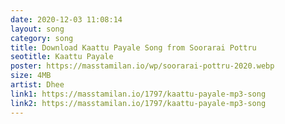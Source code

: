 ```yaml
---
date: 2020-12-03 11:08:14
layout: song
category: song
title: Download Kaattu Payale Song from Soorarai Pottru
seotitle: Kaattu Payale
poster: https://masstamilan.io/wp/soorarai-pottru-2020.webp
size: 4MB
artist: Dhee
link1: https://masstamilan.io/1797/kaattu-payale-mp3-song
link2: https://masstamilan.io/1797/kaattu-payale-mp3-song
---
```

